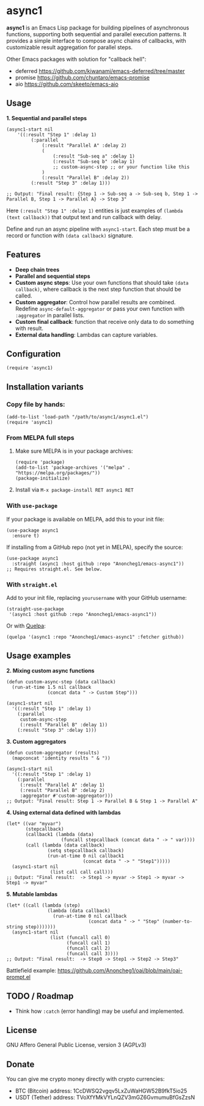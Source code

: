 # async1

**async1** is an Emacs Lisp package for building pipelines of asynchronous functions, supporting both sequential and parallel execution patterns. It provides a simple interface to compose async chains of callbacks, with customizable result aggregation for parallel steps.

Other Emacs packages with solution for "callback hell":
- deferred https://github.com/kiwanami/emacs-deferred/tree/master
- promise https://github.com/chuntaro/emacs-promise
- aio https://github.com/skeeto/emacs-aio


## Usage
**1. Sequential and parallel steps**
```elisp
(async1-start nil
    '((:result "Step 1" :delay 1)
         (:parallel
             (:result "Parallel A" :delay 2)
             (
                 (:result "Sub-seq a" :delay 1)
                 (:result "Sub-seq b" :delay 1)
                 ;; custom-async-step ;; or your function like this
             )
             (:result "Parallel B" :delay 2))
         (:result "Step 3" :delay 1)))

;; Output: "Final result: {Step 1 -> Sub-seq a -> Sub-seq b, Step 1 -> Parallel B, Step 1 -> Parallel A} -> Step 3"
```

Here ```(:result "Step 1" :delay 1)``` entities is just examples of ```(lambda (text callback))``` that output text and run callback with delay.

Define and run an async pipeline with `async1-start`. Each step must be a record or function with `(data callback)` signature.

## Features
- **Deep chain trees**
- **Parallel and sequential steps**
- **Custom async steps**: Use your own functions that should take `(data callback)`, where callback is the next step function that should be called.
- **Custom aggregator**: Control how parallel results are combined. Redefine `async-default-aggregator` or pass your own function with `:aggregator` in parallel lists.
- **Custom final callback**: function that receive only data to do something with result.
- **External data handling**: Lambdas can capture variables.

## Configuration
```elisp
(require 'async1)
```

## Installation variants

### Copy file by hands:
```elisp
(add-to-list 'load-path "/path/to/async1/async1.el")
(require 'async1)
```

### From MELPA full steps

1.  Make sure MELPA is in your package archives:
    ```elisp
    (require 'package)
    (add-to-list 'package-archives '("melpa" . "https://melpa.org/packages/"))
    (package-initialize)
    ```

2.  Install via `M-x package-install RET async1 RET`

### With `use-package`
If your package is available on MELPA, add this to your init file:

```elisp
(use-package async1
  :ensure t)
```

If installing from a GitHub repo (not yet in MELPA), specify the source:
```elisp
(use-package async1
  :straight (async1 :host github :repo "Anoncheg1/emacs-async1"))
;; Requires straight.el. See below.
```

### With `straight.el`
Add to your init file, replacing `yourusername` with your GitHub username:

```elisp
(straight-use-package
 '(async1 :host github :repo "Anoncheg1/emacs-async1"))
```

Or with [Quelpa](https://github.com/quelpa/quelpa):
```elisp
(quelpa '(async1 :repo "Anoncheg1/emacs-async1" :fetcher github))
```

## Usage examples

**2. Mixing custom async functions**
```elisp
(defun custom-async-step (data callback)
  (run-at-time 1.5 nil callback
               (concat data " -> Custom Step")))

(async1-start nil
  '((:result "Step 1" :delay 1)
    (:parallel
     custom-async-step
     (:result "Parallel B" :delay 1))
    (:result "Step 3" :delay 1)))
```

**3. Custom aggregators**
```elisp
(defun custom-aggregator (results)
  (mapconcat 'identity results " & "))

(async1-start nil
  '((:result "Step 1" :delay 1)
    (:parallel
     (:result "Parallel A" :delay 1)
     (:result "Parallel B" :delay 2)
     :aggregator #'custom-aggregator)))
;; Output: "Final result: Step 1 -> Parallel B & Step 1 -> Parallel A"
```

**4. Using external data defined with lambdas**
```elisp
(let* ((var "myvar")
       (stepcallback)
       (callback1 (lambda (data)
                    (funcall stepcallback (concat data " -> " var))))
       (call (lambda (data callback)
               (setq stepcallback callback)
               (run-at-time 0 nil callback1
                            (concat data " -> " "Step1")))))
  (async1-start nil
                (list call call call)))
;; Output: "Final result:  -> Step1 -> myvar -> Step1 -> myvar -> Step1 -> myvar"
```

**5. Mutable lambdas**
```elisp
(let* ((call (lambda (step)
               (lambda (data callback)
                 (run-at-time 0 nil callback
                              (concat data " -> " "Step" (number-to-string step)))))))
  (async1-start nil
                (list (funcall call 0)
                      (funcall call 1)
                      (funcall call 2)
                      (funcall call 3))))
;; Output: "Final result:  -> Step0 -> Step1 -> Step2 -> Step3"
```

Battlefield example: https://github.com/Anoncheg1/oai/blob/main/oai-prompt.el

## TODO / Roadmap
- Think how `:catch` (error handling) may be useful and implemented.

## License
GNU Affero General Public License, version 3 (AGPLv3)

## Donate
You can give me crypto money directly with crypto currencies:
- BTC (Bitcoin) address: 1CcDWSQ2vgqv5LxZuWaHGW52B9fkT5io25
- USDT (Tether) address: TVoXfYMkVYLnQZV3mGZ6GvmumuBfGsZzsN
